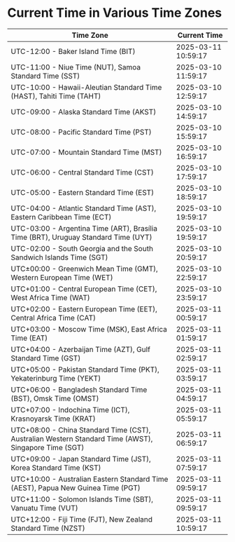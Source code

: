 # Current Time in Various Time Zones

| Time Zone | Current Time |
|-----------|--------------|
| UTC-12:00 - Baker Island Time (BIT) | 2025-03-11 10:59:17 |
| UTC-11:00 - Niue Time (NUT), Samoa Standard Time (SST) | 2025-03-10 11:59:17 |
| UTC-10:00 - Hawaii-Aleutian Standard Time (HAST), Tahiti Time (TAHT) | 2025-03-10 12:59:17 |
| UTC-09:00 - Alaska Standard Time (AKST) | 2025-03-10 14:59:17 |
| UTC-08:00 - Pacific Standard Time (PST) | 2025-03-10 15:59:17 |
| UTC-07:00 - Mountain Standard Time (MST) | 2025-03-10 16:59:17 |
| UTC-06:00 - Central Standard Time (CST) | 2025-03-10 17:59:17 |
| UTC-05:00 - Eastern Standard Time (EST) | 2025-03-10 18:59:17 |
| UTC-04:00 - Atlantic Standard Time (AST), Eastern Caribbean Time (ECT) | 2025-03-10 19:59:17 |
| UTC-03:00 - Argentina Time (ART), Brasília Time (BRT), Uruguay Standard Time (UYT) | 2025-03-10 19:59:17 |
| UTC-02:00 - South Georgia and the South Sandwich Islands Time (SGT) | 2025-03-10 20:59:17 |
| UTC±00:00 - Greenwich Mean Time (GMT), Western European Time (WET) | 2025-03-10 22:59:17 |
| UTC+01:00 - Central European Time (CET), West Africa Time (WAT) | 2025-03-10 23:59:17 |
| UTC+02:00 - Eastern European Time (EET), Central Africa Time (CAT) | 2025-03-11 00:59:17 |
| UTC+03:00 - Moscow Time (MSK), East Africa Time (EAT) | 2025-03-11 01:59:17 |
| UTC+04:00 - Azerbaijan Time (AZT), Gulf Standard Time (GST) | 2025-03-11 02:59:17 |
| UTC+05:00 - Pakistan Standard Time (PKT), Yekaterinburg Time (YEKT) | 2025-03-11 03:59:17 |
| UTC+06:00 - Bangladesh Standard Time (BST), Omsk Time (OMST) | 2025-03-11 04:59:17 |
| UTC+07:00 - Indochina Time (ICT), Krasnoyarsk Time (KRAT) | 2025-03-11 05:59:17 |
| UTC+08:00 - China Standard Time (CST), Australian Western Standard Time (AWST), Singapore Time (SGT) | 2025-03-11 06:59:17 |
| UTC+09:00 - Japan Standard Time (JST), Korea Standard Time (KST) | 2025-03-11 07:59:17 |
| UTC+10:00 - Australian Eastern Standard Time (AEST), Papua New Guinea Time (PGT) | 2025-03-11 09:59:17 |
| UTC+11:00 - Solomon Islands Time (SBT), Vanuatu Time (VUT) | 2025-03-11 09:59:17 |
| UTC+12:00 - Fiji Time (FJT), New Zealand Standard Time (NZST) | 2025-03-11 10:59:17 |
